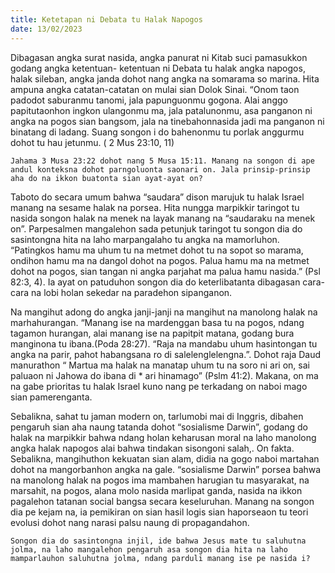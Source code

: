```yaml
---
title: Ketetapan ni Debata tu Halak Napogos
date: 13/02/2023
---
```


Dibagasan angka surat nasida, angka panurat ni Kitab suci pamasukkon godang angka ketentuan- ketentuan ni Debata tu halak angka napogos, halak sileban, angka janda dohot nang angka na somarama so marina. Hita ampuna angka catatan-catatan on mulai sian Dolok Sinai. “Onom taon padodot saburanmu tanomi, jala papunguonmu gogona. Alai anggo papitutaonhon ingkon ulangonmu ma, jala patalunonmu, asa panganon ni angka na pogos sian bangsom, jala na tinebahonnasida jadi ma panganon ni binatang di ladang. Suang songon i do bahenonmu tu porlak anggurmu dohot tu hau jetunmu. ( 2 Mus 23:10, 11)

`Jahama 3 Musa 23:22 dohot nang 5 Musa 15:11. Manang na songon di ape andul konteksna dohot parngoluonta saonari on. Jala prinsip-prinsip aha do na ikkon buatonta sian ayat-ayat on?`

Taboto do secara umum bahwa “saudara” dison marujuk tu halak Israel manang na sesame halak na porsea. Hita nungga marpikkir taringot tu nasida songon halak na menek na layak manang na “saudaraku na menek on”. Parpesalmen mangalehon sada petunjuk taringot tu songon dia do sasintongna hita na laho marpangalaho tu angka na mamorluhon. “Patingkos hamu ma uhum tu na metmet dohot tu na sopot so marama, ondihon hamu ma na dangol dohot na pogos. Palua hamu ma na metmet dohot na pogos, sian tangan ni angka parjahat ma palua hamu nasida.” (Psl 82:3, 4). Ia ayat on patuduhon songon dia do keterlibatanta dibagasan cara-cara na lobi holan sekedar na paradehon sipanganon.

Na mangihut adong do angka janji-janji na mangihut na manolong halak na marhahurangan. “Manang ise na mardenggan basa tu na pogos, ndang tagamon hurangan, alai manang ise na papitpit matana, godang bura manginona tu ibana.(Poda 28:27). “Raja na mandabu uhum hasintongan tu angka na parir, pahot habangsana ro di salelenglelengna.”. Dohot raja Daud manurathon “ Martua ma halak na manatap uhum tu na soro ni ari on, sai paluaon ni Jahowa do ibana di * ari hinamago” (Pslm 41:2). Makana, on ma na gabe prioritas tu halak Israel kuno nang pe terkadang on naboi mago sian pamerenganta.

Sebalikna, sahat tu jaman modern on, tarlumobi mai di Inggris, dibahen pengaruh sian aha naung tatanda dohot “sosialisme Darwin”, godang do halak na marpikkir bahwa ndang holan keharusan moral na laho manolong angka halak napogos alai bahwa tindakan sisongoni salah,. On fakta. Sebalikna, mangihuthon kekuatan sian alam, didia na gogo naboi martahan dohot na mangorbanhon angka na gale. “sosialisme Darwin” porsea bahwa na manolong halak na pogos ima mambahen harugian tu masyarakat, na marsahit, na pogos, alana molo nasida marlipat ganda, nasida na ikkon pagalehon tatanan social bangsa secara keseluruhan. Manang na songon dia pe kejam na, ia pemikiran on sian hasil logis sian haporseaon tu teori evolusi dohot nang narasi palsu naung di propagandahon.

`Songon dia do sasintongna injil, ide bahwa Jesus mate tu saluhutna jolma, na laho mangalehon pengaruh asa songon dia hita na laho mamparlauhon saluhutna jolma, ndang parduli manang ise pe nasida i?`